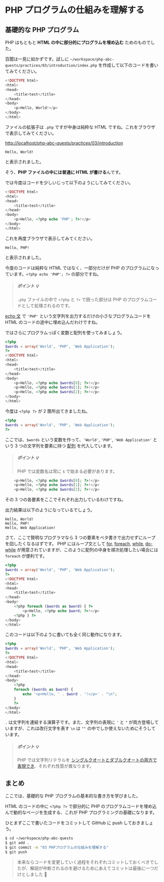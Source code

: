# PHP プログラムの仕組みを理解する

## 基礎的な PHP プログラム

PHP はもともと **HTML の中に部分的にプログラムを埋め込む** ためのものでした。

百聞は一見に如かずです。試しに `~/workspace/php-abc-quests/practices/03/introduction/index.php` を作成して以下のコードを書いてみてください。

```php
<!DOCTYPE html>
<html>
<head>
    <title>test</title>
</head>
<body>
    <p>Hello, World!</p>
</body>
</html>
```

ファイルの拡張子は `.php` ですが中身は純粋な HTML ですね。これをブラウザで表示してみてください。

[http://localhost/php-abc-quests/practices/03/introduction](http://localhost/php-abc-quests/practices/03/introduction)

```
Hello, World!
```

と表示されました。

そう、**PHP ファイルの中には普通に HTML が書ける**んです。

では今度はコードを少しいじって以下のようにしてみてください。

```php
<!DOCTYPE html>
<html>
<head>
    <title>test</title>
</head>
<body>
    <p>Hello, <?php echo 'PHP'; ?>!</p>
</body>
</html>
```

これを再度ブラウザで表示してみてください。

```
Hello, PHP!
```

と表示されました。

今度のコードは純粋な HTML ではなく、一部分だけが PHP のプログラムになっています。`<?php echo 'PHP'; ?>` の部分ですね。

> ##### ポイント :bulb:
>
> `.php` ファイルの中で `<?php` と `?>` で囲った部分は PHP のプログラムコードとして処理されるのです。

[echo 文](http://php.net/manual/ja/function.echo.php) で `'PHP'` という文字列を出力するだけの小さなプログラムコードを HTML のコードの途中に埋め込んだわけですね。

ではさらにプログラムっぽく変数と配列を使ってみましょう。

```php
<?php
$words = array('World', 'PHP', 'Web Application');
?>
<!DOCTYPE html>
<html>
<head>
    <title>test</title>
</head>
<body>
    <p>Hello, <?php echo $words[0]; ?>!</p>
    <p>Hello, <?php echo $words[1]; ?>!</p>
    <p>Hello, <?php echo $words[2]; ?>!</p>
</body>
</html>
```

今度は `<?php ?>` が 2 箇所出てきましたね。

```php
<?php
$words = array('World', 'PHP', 'Web Application');
?>
```

ここでは、`$words` という変数を作って、`'World'`, `'PHP'`, `'Web Application'` という 3 つの文字列を要素に持つ [配列](http://php.net/manual/ja/language.types.array.php) を代入しています。

> ##### ポイント :bulb:
>
> PHP では変数名は常に `$` で始まる必要があります。

```php
    <p>Hello, <?php echo $words[0]; ?>!</p>
    <p>Hello, <?php echo $words[1]; ?>!</p>
    <p>Hello, <?php echo $words[2]; ?>!</p>
```

その 3 つの各要素をここでそれぞれ出力しているわけですね。

出力結果は以下のようになっているでしょう。

```
Hello, World!
Hello, PHP!
Hello, Web Application!
```

さて、ここで賢明なプログラマなら 3 つの要素をベタ書きで出力せずにループを回したくなるはずです。
PHP にはループ文として [for](http://php.net/manual/ja/control-structures.for.php), [foreach](http://php.net/manual/ja/control-structures.foreach.php), [while](http://php.net/manual/ja/control-structures.while.php), [do-while](http://php.net/manual/ja/control-structures.do.while.php) が用意されていますが、このように配列の中身を順次処理したい場合には `foreach` が便利です。

```php
<?php
$words = array('World', 'PHP', 'Web Application');
?>
<!DOCTYPE html>
<html>
<head>
    <title>test</title>
</head>
<body>
    <?php foreach ($words as $word) { ?>
        <p>Hello, <?php echo $word; ?>!</p>
    <?php } ?>
</body>
</html>
```

このコードは以下のように書いても全く同じ動作になります。

```php
<?php
$words = array('World', 'PHP', 'Web Application');
?>
<!DOCTYPE html>
<html>
<head>
    <title>test</title>
</head>
<body>
    <?php
    foreach ($words as $word) {
        echo '<p>Hello, ' . $word . '!</p>' . "\n";
    }
    ?>
</body>
</html>
```

`.` は文字列を連結する演算子です。また、文字列の表現に `'` と `"` が両方登場していますが、これは改行文字を表す `\n` は `""` の中でしか使えないためにそうしています。

> ##### ポイント :bulb:
> PHP では文字列リテラルを [シングルクオートとダブルクオートの両方で表現でき](http://php.net/manual/ja/language.types.string.php)、それぞれ性質が異なります。

## まとめ

ここでは、基礎的な PHP プログラムの基本的な書き方を学びました。

HTML のコードの中に `<?php ?>` で部分的に PHP のプログラムコードを埋め込んで動的なページを生成する、これが PHP プログラミングの基礎になります。

ひとまずここで書いたコードをコミットして GitHub に push しておきましょう。

```bash
$ cd ~/workspace/php-abc-quests
$ git add .
$ git commit -m "03 PHPプログラムの仕組みを理解する"
$ git push
```

> 本来ならコードを変更していく過程をそれぞれコミットしておくべきでしたが、解説が中断されるのを避けるためにあえてコミットは最後に一つだけとしました :bow:

